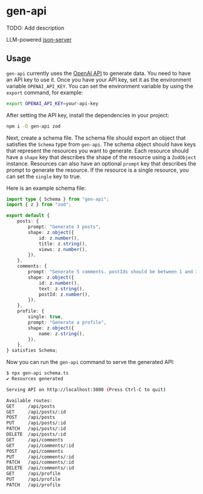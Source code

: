 # gen-api

TODO: Add description

LLM-powered [json-server](https://github.com/typicode/json-server)

## Usage

`gen-api` currently uses the [OpenAI API](https://openai.com/api/) to generate data. You need to have an API key to use it. Once you have your API key, set it as the environment variable `OPENAI_API_KEY`. You can set the environment variable by using the `export` command, for example:

```sh
export OPENAI_API_KEY=your-api-key
```

After setting the API key, install the dependencies in your project:

```sh
npm i -D gen-api zod
```

Next, create a schema file. The schema file should export an object that satisfies the `Schema` type from `gen-api`. The schema object should have keys that represent the resources you want to generate. Each resource should have a `shape` key that describes the shape of the resource using a `ZodObject` instance. Resources can also have an optional `prompt` key that describes the prompt to generate the resource. If the resource is a single resource, you can set the `single` key to true.

Here is an example schema file:

```ts
import type { Schema } from "gen-api";
import { z } from "zod";

export default {
	posts: {
		prompt: "Generate 3 posts",
		shape: z.object({
			id: z.number(),
			title: z.string(),
			views: z.number(),
		}),
	},
	comments: {
		prompt: "Generate 5 comments. postIds should be between 1 and 3",
		shape: z.object({
			id: z.number(),
			text: z.string(),
			postId: z.number(),
		}),
	},
	profile: {
		single: true,
		prompt: "Generate a profile",
		shape: z.object({
			name: z.string(),
		}),
	},
} satisfies Schema;
```

Now you can run the `gen-api` command to serve the generated API:

```sh
$ npx gen-api schema.ts
✔ Resources generated

Serving API on http://localhost:3000 (Press Ctrl-C to quit)

Available routes:
GET     /api/posts
GET     /api/posts/:id
POST    /api/posts
PUT     /api/posts/:id
PATCH   /api/posts/:id
DELETE  /api/posts/:id
GET     /api/comments
GET     /api/comments/:id
POST    /api/comments
PUT     /api/comments/:id
PATCH   /api/comments/:id
DELETE  /api/comments/:id
GET     /api/profile
PUT     /api/profile
PATCH   /api/profile
```